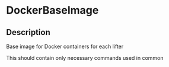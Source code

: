 DockerBaseImage
===============

Description
-----------

Base image for Docker containers for each lifter

This should contain only necessary commands used in common
